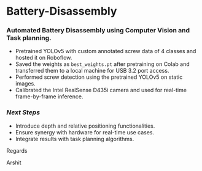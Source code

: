 # **Battery-Disassembly**

### **Automated Battery Disassembly using Computer Vision and Task planning.**
- Pretrained YOLOv5 with custom annotated screw data of 4 classes and hosted it on Roboflow.
- Saved the weights as `best_weights.pt` after pretraining on Colab and transferred them to a local machine for USB 3.2 port access.
- Performed screw detection using the pretrained YOLOv5 on static images.
- Calibrated the Intel RealSense D435i camera and used for real-time frame-by-frame inference.


### **_Next Steps_**

- Introduce depth and relative positioning functionalities.
- Ensure synergy with hardware for real-time use cases.
- Integrate results with task planning algorithms.





Regards

Arshit





